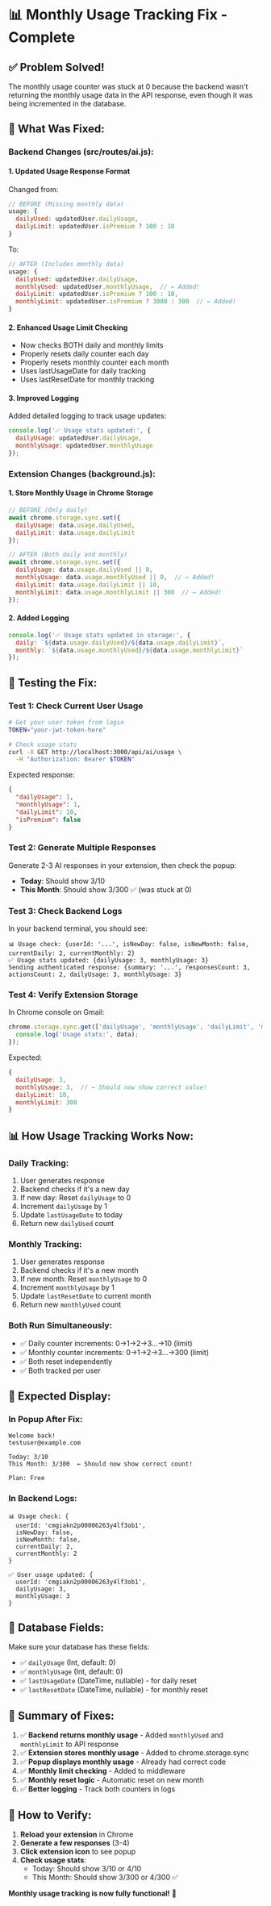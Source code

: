 # 📊 Monthly Usage Tracking Fix - Complete

## ✅ Problem Solved!

The monthly usage counter was stuck at 0 because the backend wasn't returning the monthly usage data in the API response, even though it was being incremented in the database.

## 🔨 What Was Fixed:

### **Backend Changes (src/routes/ai.js):**

#### **1. Updated Usage Response Format**
Changed from:
```javascript
// BEFORE (Missing monthly data)
usage: {
  dailyUsed: updatedUser.dailyUsage,
  dailyLimit: updatedUser.isPremium ? 100 : 10
}
```

To:
```javascript
// AFTER (Includes monthly data)
usage: {
  dailyUsed: updatedUser.dailyUsage,
  monthlyUsed: updatedUser.monthlyUsage,  // ← Added!
  dailyLimit: updatedUser.isPremium ? 100 : 10,
  monthlyLimit: updatedUser.isPremium ? 3000 : 300  // ← Added!
}
```

#### **2. Enhanced Usage Limit Checking**
- Now checks BOTH daily and monthly limits
- Properly resets daily counter each day
- Properly resets monthly counter each month
- Uses lastUsageDate for daily tracking
- Uses lastResetDate for monthly tracking

#### **3. Improved Logging**
Added detailed logging to track usage updates:
```javascript
console.log('✅ Usage stats updated:', {
  dailyUsage: updatedUser.dailyUsage,
  monthlyUsage: updatedUser.monthlyUsage
});
```

### **Extension Changes (background.js):**

#### **1. Store Monthly Usage in Chrome Storage**
```javascript
// BEFORE (Only daily)
await chrome.storage.sync.set({
  dailyUsage: data.usage.dailyUsed,
  dailyLimit: data.usage.dailyLimit
});

// AFTER (Both daily and monthly)
await chrome.storage.sync.set({
  dailyUsage: data.usage.dailyUsed || 0,
  monthlyUsage: data.usage.monthlyUsed || 0,  // ← Added!
  dailyLimit: data.usage.dailyLimit || 10,
  monthlyLimit: data.usage.monthlyLimit || 300  // ← Added!
});
```

#### **2. Added Logging**
```javascript
console.log('✅ Usage stats updated in storage:', {
  daily: `${data.usage.dailyUsed}/${data.usage.dailyLimit}`,
  monthly: `${data.usage.monthlyUsed}/${data.usage.monthlyLimit}`
});
```

## 🧪 **Testing the Fix:**

### **Test 1: Check Current User Usage**
```bash
# Get your user token from login
TOKEN="your-jwt-token-here"

# Check usage stats
curl -X GET http://localhost:3000/api/ai/usage \
  -H "Authorization: Bearer $TOKEN"
```

Expected response:
```json
{
  "dailyUsage": 1,
  "monthlyUsage": 1,
  "dailyLimit": 10,
  "isPremium": false
}
```

### **Test 2: Generate Multiple Responses**
Generate 2-3 AI responses in your extension, then check the popup:
- **Today**: Should show 3/10
- **This Month**: Should show 3/300 ✅ (was stuck at 0)

### **Test 3: Check Backend Logs**
In your backend terminal, you should see:
```
📊 Usage check: {userId: '...', isNewDay: false, isNewMonth: false, currentDaily: 2, currentMonthly: 2}
✅ Usage stats updated: {dailyUsage: 3, monthlyUsage: 3}
Sending authenticated response: {summary: '...', responsesCount: 3, actionsCount: 2, dailyUsage: 3, monthlyUsage: 3}
```

### **Test 4: Verify Extension Storage**
In Chrome console on Gmail:
```javascript
chrome.storage.sync.get(['dailyUsage', 'monthlyUsage', 'dailyLimit', 'monthlyLimit'], (data) => {
  console.log('Usage stats:', data);
});
```

Expected:
```javascript
{
  dailyUsage: 3,
  monthlyUsage: 3,  // ← Should now show correct value!
  dailyLimit: 10,
  monthlyLimit: 300
}
```

## 📊 **How Usage Tracking Works Now:**

### **Daily Tracking:**
1. User generates response
2. Backend checks if it's a new day
3. If new day: Reset `dailyUsage` to 0
4. Increment `dailyUsage` by 1
5. Update `lastUsageDate` to today
6. Return new `dailyUsed` count

### **Monthly Tracking:**
1. User generates response
2. Backend checks if it's a new month
3. If new month: Reset `monthlyUsage` to 0
4. Increment `monthlyUsage` by 1
5. Update `lastResetDate` to current month
6. Return new `monthlyUsed` count

### **Both Run Simultaneously:**
- ✅ Daily counter increments: 0→1→2→3...→10 (limit)
- ✅ Monthly counter increments: 0→1→2→3...→300 (limit)
- ✅ Both reset independently
- ✅ Both tracked per user

## 🎯 **Expected Display:**

### **In Popup After Fix:**
```
Welcome back!
testuser@example.com

Today: 3/10
This Month: 3/300  ← Should now show correct count!

Plan: Free
```

### **In Backend Logs:**
```
📊 Usage check: {
  userId: 'cmgiakn2p00006263y4lf3ob1',
  isNewDay: false,
  isNewMonth: false,
  currentDaily: 2,
  currentMonthly: 2
}

✅ User usage updated: {
  userId: 'cmgiakn2p00006263y4lf3ob1',
  dailyUsage: 3,
  monthlyUsage: 3
}
```

## 🔧 **Database Fields:**

Make sure your database has these fields:
- ✅ `dailyUsage` (Int, default: 0)
- ✅ `monthlyUsage` (Int, default: 0)
- ✅ `lastUsageDate` (DateTime, nullable) - for daily reset
- ✅ `lastResetDate` (DateTime, nullable) - for monthly reset

## 🎉 **Summary of Fixes:**

1. ✅ **Backend returns monthly usage** - Added `monthlyUsed` and `monthlyLimit` to API response
2. ✅ **Extension stores monthly usage** - Added to chrome.storage.sync
3. ✅ **Popup displays monthly usage** - Already had correct code
4. ✅ **Monthly limit checking** - Added to middleware
5. ✅ **Monthly reset logic** - Automatic reset on new month
6. ✅ **Better logging** - Track both counters in logs

## 🚀 **How to Verify:**

1. **Reload your extension** in Chrome
2. **Generate a few responses** (3-4)
3. **Click extension icon** to see popup
4. **Check usage stats**:
   - Today: Should show 3/10 or 4/10
   - This Month: Should show 3/300 or 4/300 ✅

**Monthly usage tracking is now fully functional!** 🎊

